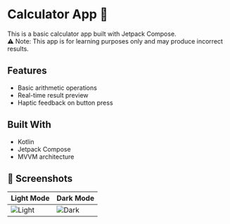# Calculator App 📱

This is a basic calculator app built with Jetpack Compose.  
⚠️ Note: This app is for learning purposes only and may produce incorrect results.

## Features
- Basic arithmetic operations
- Real-time result preview
- Haptic feedback on button press


## Built With
- Kotlin
- Jetpack Compose
- MVVM architecture

## 📸 Screenshots

| Light Mode | Dark Mode |
|------------|-----------|
| ![Light](file:///run/user/1000/gvfs/mtp:host=realme_SDM665-IDP__SN%253ADC95CCFE_dc95ccfe/Internal%20shared%20storage/DCIM/Screenshots/Screenshot_2025-07-12-20-39-51-53_6b64b728c9af2f9e6c96be88e17c21d2.jpg) | ![Dark](file:///run/user/1000/gvfs/mtp:host=realme_SDM665-IDP__SN%253ADC95CCFE_dc95ccfe/Internal%20shared%20storage/DCIM/Screenshots/Screenshot_2025-07-12-20-39-23-05_6b64b728c9af2f9e6c96be88e17c21d2.jpg) |
